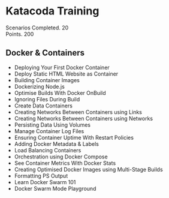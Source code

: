 # Katacoda Training

Scenarios Completed. 20   
Points. 200

## Docker & Containers
- Deploying Your First Docker Container
- Deploy Static HTML Website as Container
- Building Container Images
- Dockerizing Node.js
- Optimise Builds With Docker OnBuild
- Ignoring Files During Build
- Create Data Containers
- Creating Networks Between Containers using Links
- Creating Networks Between Containers using Networks
- Persisting Data Using Volumes
- Manage Container Log Files
- Ensuring Container Uptime With Restart Policies
- Adding Docker Metadata & Labels
- Load Balancing Containers
- Orchestration using Docker Compose
- See Container Metrics With Docker Stats
- Creating Optimised Docker Images using Multi-Stage Builds
- Formatting PS Output
- Learn Docker Swarm 101
- Docker Swarm Mode Playground
